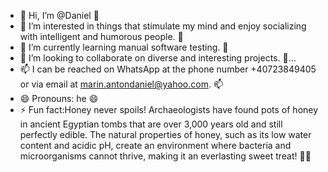 - 👋 Hi, I’m @Daniel 👋
- 👀 I’m interested in things that stimulate my mind and enjoy socializing with intelligent and humorous people. 👀
- 🌱 I’m currently learning manual software testing. 🌱
- 💞️ I’m looking to collaborate on diverse and interesting projects. 💞️...
- 📫 I can be reached on WhatsApp at the phone number +40723849405 or via email at marin.antondaniel@yahoo.com. 📫
- 😄 Pronouns: he 😄 
- ⚡ Fun fact:Honey never spoils! Archaeologists have found pots of honey in ancient Egyptian tombs that are over 3,000 years old and still perfectly edible. The natural properties of honey, such as its low water content and acidic pH, create an environment where bacteria and microorganisms cannot thrive, making it an everlasting sweet treat! 🍯✨

<!---
Marin-Dan/Marin-Dan is a ✨ special ✨ repository because its `README.md` (this file) appears on your GitHub profile.
You can click the Preview link to take a look at your changes.
--->
